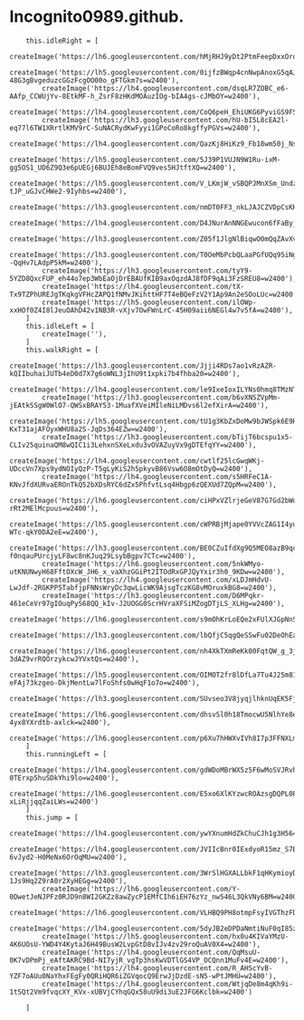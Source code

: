 # Incognito0989.github.

        this.idleRight = [
            createImage('https://lh6.googleusercontent.com/hMjRHJ9yDt2PtmFeepDxxOroI1yMhTNiG2NBNzRU1ADfO73V2W6qRtYXEjBYTyFqNvI=w2400'),
            createImage('https://lh5.googleusercontent.com/0ijfzBWqp4cnNwpAnoxG5qAJCONS8emGn-48G3gBvgeduzcGGzFcgOO00o_gFTGkm7s=w2400'),
            createImage('https://lh4.googleusercontent.com/dsqLR7ZOBC_e6-AAfp_CCWUjYv-8EtkMF-h_ZsrF8zHKdMOAuzIOg-bIA4gs-cJMbOY=w2400'),
            createImage('https://lh4.googleusercontent.com/CoQ6peH_EhiUKG6PyviGS9FSAeRSlbrOe05dpytR3iGfeo2yJOxp6ugFuHgU9DgYbl4=w2400'),
            createImage('https://lh3.googleusercontent.com/hU-bI5L8cEA2l-eq77l6TW1XRrtlKMV9rC-SuNACRydKwFyyi1GPoCoRo8kgffyPGVs=w2400'),
            createImage('https://lh4.googleusercontent.com/QazKj8HiKz9_Fb18wm50j_NsPDakil2pZ5uEG6ec2OOI7sTiznBdYyuTAqNEmKVdDaA=w2400'),
            createImage('https://lh5.googleusercontent.com/5J39P1VUJN9W1Ru-ixM-gg5OS1_UD6Z9Q3e6pUEGj6BUJEh8eBomFVQ9ves5HJtftXQ=w2400'),
            createImage('https://lh5.googleusercontent.com/V_LKmjW_vSBQPJMnXSm_UndzgAptAZLWlLn0GU95LjefDz-tJP_uGJvCHWe2-9Iyhbs=w2400'),
            createImage('https://lh3.googleusercontent.com/nmDT0FF3_nkLJAJCZVDpCsKKbN3HUJHJ8WjfuJ042yvt8sIFgv1o3KqjPhzrdVUvPj8=w2400'),
            createImage('https://lh4.googleusercontent.com/D4JNurAnNNGEwucon6fFaBy_3tmvGxiiwXKyVUx2lHDJSd33Z9XKJ2BP2KMUSoa7HAk=w2400'),
            createImage('https://lh3.googleusercontent.com/Z05f1JlgNlBiqwO0mQqZAvXv6L0R7NifP9g_vNsz9lrrL6q9Ify9BanXbJuUaD240ys=w2400'),
            createImage('https://lh3.googleusercontent.com/T0OeMbPcbQLaaPGfUQq95iNgy3gz8XAmKKUBC1YDGow0QwmRsa4b--QqHv7LAdpP5kM=w2400'),
            createImage('https://lh3.googleusercontent.com/tyY9-5YZD8QxcFUP_eh44o7ep3WbEaOjDrEBAUfKIB9axOqzdAJ8fDF9qAi3FzSREU8=w2400'),
            createImage('https://lh4.googleusercontent.com/tX-Tx9TZPhUREJgTKqkgVFHcZAPQ1fNMvJKihttHF7T4eBQeFzV2Y1Ap9An2eSOoLUc=w2400'),
            createImage('https://lh5.googleusercontent.com/ilOWp-xxHOf0Z4I8lJeuOAhD42v1NB3R-vXjv7OwFWnLrC-45H09aii6NEGl4w7v5fA=w2400'),
        ]
        this.idleLeft = [
            createImage(''),
        ]
        this.walkRight = [
            createImage('https://lh3.googleusercontent.com/Jjji4RDs7ao1vRzAZR-kQIIbuhaiJUTb4eD0d7X7g6oWNL3jIhU9t1xpki7b4fhba20=w2400'),
            createImage('https://lh4.googleusercontent.com/le9IxeIoxILYNs0hmq8TMzNT8SokHvVSUgDW37KIJpup3_gs80tPfx1CGxftT6pVF90=w2400'),
            createImage('https://lh3.googleusercontent.com/b6vXNSZVpMm-jEAtkSSgW0WlO7-QWSxBRAY53-1MuafXVeiMIleNiLMDvs6l2efXirA=w2400'),
            createImage('https://lh5.googleusercontent.com/tU1g3KbZxDoMw9bJWSpk6E9HKyOV53DA2XmZ-KxT31ajAFOyxWHU8a2S-JqDs364EZw=w2400'),
            createImage('https://lh3.googleusercontent.com/bTijT6bcspu1x5-CLIv25quinaQM8wQIC1i3LehxnSXeLxdu3vOVAZuyVx9gDTEfqYY=w2400'),
            createImage('https://lh4.googleusercontent.com/cwtlf25lcGwqWKj-UDccVn7Xps9ydNOIyQzP-T5gLyKiS2h5pkyvB86Vsw6O8mOtDyQ=w2400'),
            createImage('https://lh4.googleusercontent.com/s5HRFeC1A-KNvJfdXURvaEROnTkQ52bXDsRYC6dZx5PhfvtLsq4Hbgp6zQEXUd7ZQpM=w2400'),
            createImage('https://lh6.googleusercontent.com/ciHPxVZlrjeGeV87G7Gd2bWoaHjGFVKNUw775TonQ3HvC5biCbjjW-rRt2MElMcpuus=w2400'),
            createImage('https://lh5.googleusercontent.com/cWPRBjMjape0YVVcZAG1I4yulPeki7NmXkF1LGPd6v5MlQ3w4QMO9-WTc-qkY0DA2eE=w2400'),
            createImage('https://lh3.googleusercontent.com/BE0CZuIfdXg9Q5MEO8azB9qciA2We-f0nqauPUrcjyLF8wc8nKJuq29LsybBgpv7CTc=w2400'),
            createImage('https://lh6.googleusercontent.com/5nkWMyo-utKNUNwyH68FftOXcW_JH6_x_vaXhzGGiPt2ITOdRxGPJQyYxir3h0_9KDw=w2400'),
            createImage('https://lh4.googleusercontent.com/xLDJmHdvU-LwJdf-2RGKPP5TabfjpFNNsWryDc3qwLicWK9AjsgTczKG8vMOruxkBG8=w2400'),
            createImage('https://lh3.googleusercontent.com/D6MPqkr-461eCeVr97gIOuqPyS68QQ_kIv-J2UOGG0ScrHVraXFSiMZogDTjLS_XLHg=w2400'),
            createImage('https://lh6.googleusercontent.com/s9mOhKrLoEQe2xFUlXJGpNnSBC7_68GzWionVSIGfBqpgwr58paR7zMMH0y2JwS0GeU=w2400'),
            createImage('https://lh3.googleusercontent.com/lbQfjC5qgQeSSwFu02DeOhEaaXHah0faxMnU6sCOZKuyh9ZZyLARtdpMoKv7f7y5aFg=w2400'),
            createImage('https://lh6.googleusercontent.com/nh4XkTXmReKk00FqtQW_g_3j4Qp_JCvhOHd4Q9vqpHB-3dAZ9vrRQOrzykcwJYVxtQs=w2400'),
            createImage('https://lh5.googleusercontent.com/OIMOT2fr8lDfLa7Tu4J25m81SVkd-eFAj73kzgeo-DkjMentLw7lFoShfs0wHqF1o7o=w2400'),
            createImage('https://lh3.googleusercontent.com/SUvseo3V8jyqjlhknUqEK5Fjg9Jjzn1Q06Bf0shYyfeQIhV5SVmbXuUPV16duWz1nHw=w2400'),
            createImage('https://lh6.googleusercontent.com/dhsvSl0h18TmocwU5NlhYe8ed8mS0jriyzJ0hPymrnc8cKdpug-4yx8YXrdtb-axlck=w2400'),
            createImage('https://lh6.googleusercontent.com/p6Xu7hHWXvIVh8I7p3FFNXLmNMe_FNbTRvOrW1UCXx9nlnUEr0my9lrbf1cufevTG1A=w2400'),
        ]
        this.runningLeft = [
            createImage('https://lh4.googleusercontent.com/gdWDoMBrWX5z5F6wMoSVJRvh0f_H_KG5dqiD4nOTUqd6j8oc-0TErxp5huSDkYhi9lo=w2400'),
            createImage('https://lh6.googleusercontent.com/E5xo6XlKYzwcROAzsgDQPL0PDhnpjkN0GBH0eTpxNMbuguadn12H-xLiRjjqqZaiLWs=w2400')
        ]
        this.jump = [
            createImage('https://lh4.googleusercontent.com/ywYXnumHdZkChuCJh1g3H564UMZzlg19jyBE8N0TutrG2BoSPi9XTTYFOmV2POdkrFM=w2400'),
            createImage('https://lh4.googleusercontent.com/JVIIcBnr0IExdyoR15mz_S7BijaVwyVrUSzqD2VRQ4lMs7-6vJyd2-H0MeNx6OrOqMU=w2400'),
            createImage('https://lh3.googleusercontent.com/3WrSlHGXALLbkF1qHKymioyD_YnEP9ZAeLwnXWVcdAa38J-1Js9Hq2Z9rA0r2XyHEGg=w2400'),
            createImage('https://lh6.googleusercontent.com/Y-0DwetJeNJPFz0RJD9n8WI2GKZz8awZycP1EMfCIh6iEH76zYz_nw546L3QkVNy6BM=w2400'),
            createImage('https://lh6.googleusercontent.com/VLHBQ9PH8otmpFsyIVGThzFDhMbRIf0AB2OcSkm2JM1zPYIW61j_nGifvJ0pgzUkg7I=w2400'),
            createImage('https://lh4.googleusercontent.com/5dyJB2eDPDaNmtiNuF0qI85zB3Fsk5tuG9zGHlxGtzY76mmXC56vdf3GW50ZphzC0jE=w2400'),
            createImage('https://lh5.googleusercontent.com/hx0u4KIVaYMzU-4K6UOsU-YWD4Y4KytaJ6H49BusW2LvpGtD8vIJv4zv29roQuAV0X4=w2400'),
            createImage('https://lh4.googleusercontent.com/QqMsuU-0K7vDPmPj_eAftAKRC9Bd-NI7yjR_vgTp3hsKwVDTlGS4VP_OCQnn1MuFv4E=w2400'),
            createImage('https://lh4.googleusercontent.com/R_AHScYvB-YZF7oAUu0NaYhxFEgFy0QRiHQR6iZGVqocQ9ErwJjDzdE-sN5-wPtJMHU=w2400'),
            createImage('https://lh4.googleusercontent.com/WtjqDe8m4qKh9i-1tSQt2Vm9fvqcXY_KVx-xUBVjCYhqGQx58uU9di3uE2JFG6Kclbk=w2400')

        ]
